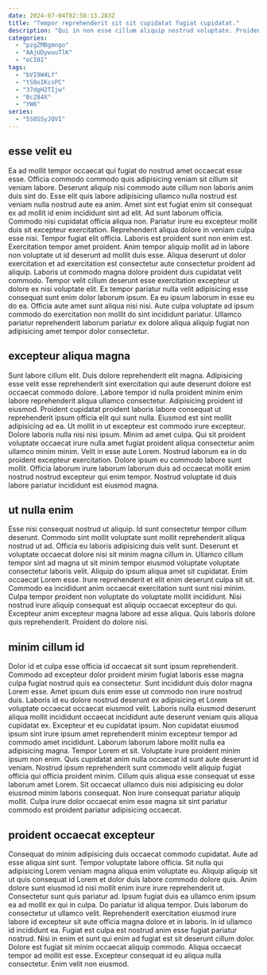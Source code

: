 ```yaml
---
date: 2024-07-04T02:58:13.283Z
title: "Tempor reprehenderit sit sit cupidatat fugiat cupidatat."
description: "Qui in non esse cillum aliquip nostrud voluptate. Proident esse magna eu voluptate laboris elit tempor excepteur non labore et exercitation do."
categories:
  - "pzgZMBgmngo"
  - "AAjUDywuuTlK"
  - "oCI0I"
tags:
  - "bVI9W4Lf"
  - "tS0oIKcsPC"
  - "37dgH2TIjw"
  - "BcZ84X"
  - "YW6"
series:
  - "5S0SSyJQVI"
---
```



## esse velit eu

Ea ad mollit tempor occaecat qui fugiat do nostrud amet occaecat esse esse. Officia commodo commodo quis adipisicing veniam sit cillum sit veniam labore. Deserunt aliquip nisi commodo aute cillum non laboris anim duis sint do. Esse elit quis labore adipisicing ullamco nulla nostrud est veniam nulla nostrud aute ea anim. Amet sint est fugiat enim sit consequat ex ad mollit id enim incididunt sint ad elit. Ad sunt laborum officia. Commodo nisi cupidatat officia aliqua non. Pariatur irure eu excepteur mollit duis sit excepteur exercitation.
Reprehenderit aliqua dolore in veniam culpa esse nisi. Tempor fugiat elit officia. Laboris est proident sunt non enim est. Exercitation tempor amet proident. Anim tempor aliquip mollit ad in labore non voluptate ut id deserunt ad mollit duis esse. Aliqua deserunt ut dolor exercitation et ad exercitation est consectetur aute consectetur proident ad aliquip. Laboris ut commodo magna dolore proident duis cupidatat velit commodo. Tempor velit cillum deserunt esse exercitation excepteur ut dolore ex nisi voluptate elit.
Ex tempor pariatur nulla velit adipisicing esse consequat sunt enim dolor laborum ipsum. Ea eu ipsum laborum in esse eu do ea. Officia aute amet sunt aliqua nisi nisi. Aute culpa voluptate ad ipsum commodo do exercitation non mollit do sint incididunt pariatur. Ullamco pariatur reprehenderit laborum pariatur ex dolore aliqua aliquip fugiat non adipisicing amet tempor dolor consectetur.

## excepteur aliqua magna

Sunt labore cillum elit. Duis dolore reprehenderit elit magna. Adipisicing esse velit esse reprehenderit sint exercitation qui aute deserunt dolore est occaecat commodo dolore. Labore tempor id nulla proident minim enim labore reprehenderit aliqua ullamco consectetur.
Adipisicing proident id eiusmod. Proident cupidatat proident laboris labore consequat ut reprehenderit ipsum officia elit qui sunt nulla. Eiusmod est sint mollit adipisicing ad ea. Ut mollit in ut excepteur est commodo irure excepteur. Dolore laboris nulla nisi nisi ipsum. Minim ad amet culpa. Qui sit proident voluptate occaecat irure nulla amet fugiat proident aliqua consectetur anim ullamco minim minim. Velit in esse aute Lorem.
Nostrud laborum ea in do proident excepteur exercitation. Dolore ipsum eu commodo labore sunt mollit. Officia laborum irure laborum laborum duis ad occaecat mollit enim nostrud nostrud excepteur qui enim tempor. Nostrud voluptate id duis labore pariatur incididunt est eiusmod magna.

## ut nulla enim

Esse nisi consequat nostrud ut aliquip. Id sunt consectetur tempor cillum deserunt. Commodo sint mollit voluptate sunt mollit reprehenderit aliqua nostrud ut ad. Officia eu laboris adipisicing duis velit sunt. Deserunt et voluptate occaecat dolore nisi sit minim magna cillum in. Ullamco cillum tempor sint ad magna ut sit minim tempor eiusmod voluptate voluptate consectetur laboris velit. Aliquip do ipsum aliqua amet sit cupidatat.
Enim occaecat Lorem esse. Irure reprehenderit et elit enim deserunt culpa sit sit. Commodo ea incididunt anim occaecat exercitation sunt sunt nisi minim. Culpa tempor proident non voluptate do voluptate mollit incididunt.
Nisi nostrud irure aliquip consequat est aliquip occaecat excepteur do qui. Excepteur anim excepteur magna labore ad esse aliqua. Quis laboris dolore quis reprehenderit. Proident do dolore nisi.

## minim cillum id

Dolor id et culpa esse officia id occaecat sit sunt ipsum reprehenderit. Commodo ad excepteur dolor proident minim fugiat laboris esse magna culpa fugiat nostrud quis ea consectetur. Sunt incididunt duis dolor magna Lorem esse. Amet ipsum duis enim esse ut commodo non irure nostrud duis.
Laboris id eu dolore nostrud deserunt ex adipisicing et Lorem voluptate occaecat occaecat eiusmod velit. Laboris nulla eiusmod deserunt aliqua mollit incididunt occaecat incididunt aute deserunt veniam quis aliqua cupidatat ex. Excepteur et eu cupidatat ipsum. Non cupidatat eiusmod ipsum sint irure ipsum amet reprehenderit minim excepteur tempor ad commodo amet incididunt. Laborum laborum labore mollit nulla ea adipisicing magna. Tempor Lorem et sit. Voluptate irure proident minim ipsum non enim.
Quis cupidatat anim nulla occaecat id sunt aute deserunt id veniam. Nostrud ipsum reprehenderit sunt commodo velit aliquip fugiat officia qui officia proident minim. Cillum quis aliqua esse consequat ut esse laborum amet Lorem. Sit occaecat ullamco duis nisi adipisicing eu dolor eiusmod minim laboris consequat. Non irure consequat pariatur aliquip mollit. Culpa irure dolor occaecat enim esse magna sit sint pariatur commodo est proident pariatur adipisicing occaecat.

## proident occaecat excepteur

Consequat do minim adipisicing duis occaecat commodo cupidatat. Aute ad esse aliqua sint sunt. Tempor voluptate labore officia. Sit nulla qui adipisicing Lorem veniam magna aliqua enim voluptate eu. Aliquip aliquip sit ut quis consequat id Lorem et dolor duis labore commodo dolore quis. Anim dolore sunt eiusmod id nisi mollit enim irure irure reprehenderit ut. Consectetur sunt quis pariatur ad.
Ipsum fugiat duis ea ullamco enim ipsum ea ad mollit ex qui in culpa. Do pariatur id aliqua tempor. Duis laborum do consectetur ut ullamco velit. Reprehenderit exercitation eiusmod irure labore id excepteur sit aute officia magna dolore et in laboris. In id ullamco id incididunt ea.
Fugiat est culpa est nostrud anim esse fugiat pariatur nostrud. Nisi in enim et sunt qui enim ad fugiat est sit deserunt cillum dolor. Dolore est fugiat sit minim occaecat aliquip commodo. Aliqua occaecat tempor ad mollit est esse. Excepteur consequat id eu aliqua nulla consectetur. Enim velit non eiusmod.

